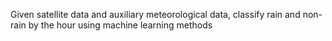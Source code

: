 Given satellite data and auxiliary meteorological data, classify rain and non-rain by the hour using machine learning methods
